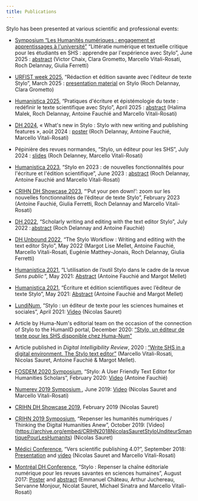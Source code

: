 ```yaml
---
title: Publications
---
```


Stylo has been presented at various scientific and professional events:

- [Symposium “Les Humanités numériques : engagement et apprentissages à l'université”](https://humanitesnum.sciencesconf.org/) “Littératie numérique et textuelle critique pour les étudiants en SHS : apprendre par l'expérience avec Stylo”, June 2025 : [abstract](https://newsletter-nexus.univ-montp3.fr/Resumes%20colloque_HN25.pdf) (Victor Chaix, Clara Grometto, Marcello Vitali-Rosati, Roch Delannay, Giulia Ferretti)

- [URFIST week 2025](https://sygefor.reseau-urfist.fr/#/training/11038/), “Rédaction et édition savante avec l'éditeur de texte Stylo”, March 2025 : [presentation material](https://stylo.huma-num.fr/article/678a41d73449b80012599909/annotate) on Stylo (Roch Delannay, Clara Grometto)

- [Humanistica 2025](https://humanistica2025.sciencesconf.org/), “Pratiques d'écriture et épistémologie du texte : redéfinir le texte scientifique avec Stylo”, April 2025 : [abstract](https://www.ecrituresnumeriques.ca/fr/evenements/2025/04/05/humanistica-2025) (Halima Malek, Roch Delannay, Antoine Fauchié and Marcello Vitali-Rosati)

- [DH 2024](https://dh2024.adho.org/), « What's new in Stylo : Stylo with new writing and publishing features », août 2024 : [poster](/uploads/pdf/stylo-poster-adho-2024.pdf) (Roch Delannay, Antoine Fauchié, Marcello Vitali-Rosati)

- Pépinière des revues normandes, “Stylo, un éditeur pour les SHS”, July 2024 : [slides](https://rochdelannay.net/presentations/stylo_normandie_24.html) (Roch Delanney, Marcello Vitali-Rosati)

- [Humanistica 2023](https://humanistica2023.sciencesconf.org/), “Stylo en 2023 : de nouvelles fonctionnalités pour l'écriture et l'édition scientifique”, June 2023 : [abstract](https://hal.science/HUMANISTICA-2023/hal-04126432v1) (Roch Delannay, Antoine Fauchié and Marcello Vitali-Rosati)

- [CRIHN DH Showcase 2023](https://www.ecrituresnumeriques.ca/fr/evenements/2023/02/02/vitrine-sur-les-humanites-numeriques-du-centre-de-recherche-interuniversitaire-sur-les-humanites-numeriques), “‘Put your pen down!’: zoom sur les nouvelles fonctionnalités de l’éditeur de texte Stylo”, February 2023 (Antoine Fauchié, Giulia Ferretti, Roch Delannay and Marcello Vitali-Rosati)

- [DH 2022](https://dh2022.adho.org/), “Scholarly writing and editing with the text editor Stylo”, July 2022 : [abstract](https://dh2022.adho.org/workshops-and-tutorials/wt-06) (Roch Delannay and Antoine Fauchié)

- [DH Unbound 2022](https://dhunbound2022.ach.org/), “The Stylo Workflow : Writing and editing with the text editor Stylo”, May 2022 (Margot Lise Mellet, Antoine Fauchié, Marcello Vitali-Rosati, Eugénie Matthey-Jonais, Roch Delannay, Giulia Ferretti)

- [Humanistica 2021](https://humanistica2021.sciencesconf.org), “L’utilisation de l’outil Stylo dans le cadre de la revue *Sens public* ”, May 2021: [Abstract](https://humanistica2021.sciencesconf.org/340826) (Antoine Fauchié and Margot Mellet)

- [Humanistica 2021](https://humanistica2021.sciencesconf.org), “Écriture et édition scientifiques avec l’éditeur de texte Stylo”, May 2021: [Abstract](https://humanistica2021.sciencesconf.org/340911) (Antoine Fauchié and Margot Mellet)

- [LundiNum](https://agenda.inha.fr/events/stylo-un-editeur-de-texte-pour-les-sciences-humaines-et-sociales), “Stylo : un éditeur de texte pour les sciences humaines et sociales”, April 2021: [Video](https://www.youtube.com/watch?v=ATvCk6NSpdQ&list=PLsl8NWzVv6T2CQFtBOfnlA_EKLFeCFSUG) (Nicolas Sauret)

- Article by Huma-Num's editorial team on the occasion of the connection of Stylo to the HumanID portal, December 2020: [“Stylo, un éditeur de texte pour les SHS disponible chez Huma-Num”](https://humanum.hypotheses.org/6311)

- Article published in *Digital Intelligibility Review*, 2020 : [“Write SHS in a digital environment. The Stylo text editor”](https://doi.org/10.34745/numerev_1697) (Marcello Vitali-Rosati, Nicolas Sauret, Antoine Fauchié & Margot Mellet).

- [FOSDEM 2020 Symposium](https://archive.fosdem.org/2020/), “Stylo: A User Friendly Text Editor for Humanities Scholars”, February 2020: [Video](https://youtu.be/OymvZQpkFAM) (Antoine Fauchié)

- [Numerev 2019 Symposium ](https://numerev.com/agenda.id-9.html), June 2019: [Video](https://youtu.be/-WHoTXw6Two?t=20878) (Nicolas Sauret and Marcello Vitali-Rosati)

- [CRIHN DH Showcase 2019](https://crihn.openum.ca/nouvelles/2018/12/01/vitrine-hn-dh-showcase-2019/), February 2019 (Nicolas Sauret)

- [CRIHN 2019 Symposium](https://www.crihn.org/colloque-2018/), “Repenser les humanités numériques / Thinking the Digital Humanities Anew”, October 2019: [Video] (https://archive.org/embed/CRIHN2018NicolasSauretStyloUnditeurSmantiquePourLesHumanits) (Nicolas Sauret)

- [Médici Conference](https://medici2018.sciencesconf.org/), “Vers scientific publishing 4.0?”, September 2018: [Presentation](https://ecrituresnumeriques.github.io/s_StyloMedici/) and [video](https://www.youtube.com/embed/qcwEqbcxBF8) (Nicolas Sauret and Marcello Vitali-Rosati)

- [Montréal DH Conference](https://dh2017.adho.org/program-2/abstracts/), “Stylo : Repenser la chaîne éditoriale numérique pour les revues savantes en sciences humaines”, August 2017: [Poster](/uploads/pdf/poster_Stylo_DH2017.pdf) and [abstract](https://dh2017.adho.org/abstracts/224/224.pdf) (Emmanuel Château, Arthur Juchereau, Servanne Monjour, Nicolat Sauret, Michael Sinatra and Marcello Vitali-Rosati)
